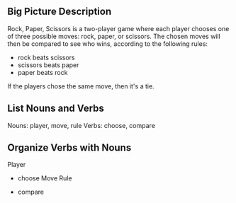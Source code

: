 ## Big Picture Description

Rock, Paper, Scissors is a two-player game where each player chooses
one of three possible moves: rock, paper, or scissors. The chosen moves
will then be compared to see who wins, according to the following rules:

- rock beats scissors
- scissors beats paper
- paper beats rock

If the players chose the same move, then it's a tie.

## List Nouns and Verbs

Nouns: player, move, rule
Verbs: choose, compare

## Organize Verbs with Nouns

Player
  - choose
Move
Rule

- compare
